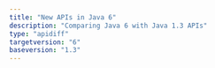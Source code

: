 ```yaml
---
title: "New APIs in Java 6"
description: "Comparing Java 6 with Java 1.3 APIs"
type: "apidiff"
targetversion: "6"
baseversion: "1.3"
---
```

